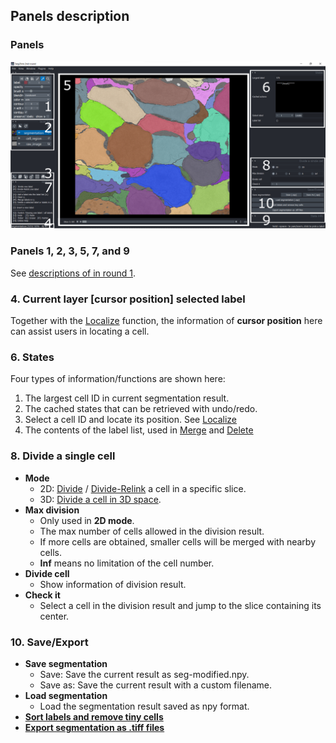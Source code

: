 ## Panels description

### Panels
![para_panels](./pictures/round2_annotation.png)

### Panels 1, 2, 3, 5, 7, and 9
See [descriptions of in round 1](../Round1/panel_description.md).

### 4. Current layer [cursor position] selected label
Together with the [Localize](./localize.md) function, the information of **cursor position** here can assist users in locating a cell.

### 6. States
Four types of information/functions are shown here:

1. The largest cell ID in current segmentation result.
2. The cached states that can be retrieved with undo/redo.
3. Select a cell ID and locate its position. See [Localize](./localize.md)
4. The contents of the label list, used in [Merge](./merge.md) and [Delete](./delete.md)

### 8. Divide a single cell
- **Mode**
    - 2D: [Divide](./divide.md#division) / [Divide-Relink](./divide.md#divisionrelink) a cell in a specific slice.
    - 3D: [Divide a cell in 3D space](./divide_3d.md).
- **Max division**
    - Only used in **2D mode**.
    - The max number of cells allowed in the division result. 
    - If more cells are obtained, smaller cells will be merged with nearby cells. 
    - **Inf** means no limitation of the cell number.
- **Divide cell**
    - Show information of division result.
- **Check it**
    - Select a cell in the division result and jump to the slice containing its center.
    
### 10. Save/Export 
- **Save segmentation**
    - Save: Save the current result as seg-modified.npy. 
    - Save as: Save the current result with a custom filename.
- **Load segmentation**
    - Load the segmentation result saved as npy format.
- [**Sort labels and remove tiny cells**](./sort_remove.md)
- [**Export segmentation as .tiff files**](./save_load_export.md)


